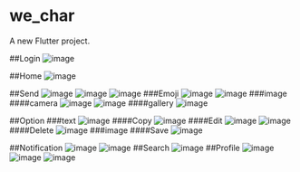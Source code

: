 # we_char

A new Flutter project.

##Login
![image](https://github.com/trungkien3008/chicken_food/assets/91471354/3c2770dd-cc20-4b4c-bc27-de731e56d291)

##Home
![image](https://github.com/trungkien3008/chicken_food/assets/91471354/1dce5c28-48e7-4fd6-9353-f9637b6e589c)

##Send
![image](https://github.com/trungkien3008/chicken_food/assets/91471354/f7d23d54-4629-4ad0-a7b2-fcad07cc2e44)
![image](https://github.com/trungkien3008/chicken_food/assets/91471354/5929fd28-43fc-439c-bfd2-063ca8a77949)
![image](https://github.com/trungkien3008/chicken_food/assets/91471354/35221e18-3545-45ae-8162-3d01c9408528)
###Emoji
![image](https://github.com/trungkien3008/chicken_food/assets/91471354/8861ecfb-0cc2-4af9-a0a7-a635ce42b8f0)
![image](https://github.com/trungkien3008/chicken_food/assets/91471354/73dbeb65-6932-4c20-ab58-354861517855)
###image
####camera
![image](https://github.com/trungkien3008/chicken_food/assets/91471354/53efec0b-069e-4d06-a637-d9ad9e0d6061)
![image](https://github.com/trungkien3008/chicken_food/assets/91471354/5c080d7a-8b1b-4de3-ab7e-72b247801086)
####gallery
![image](https://github.com/trungkien3008/chicken_food/assets/91471354/2ffed5e8-f047-4ab8-b31d-43a59c80b43c)

##Option
###text
![image](https://github.com/trungkien3008/chicken_food/assets/91471354/92720201-218e-428b-a810-650ec51b9716)
####Copy
![image](https://github.com/trungkien3008/chicken_food/assets/91471354/5598f09c-7bcc-4b6d-ab73-7eb449d3c5cf)
####Edit
![image](https://github.com/trungkien3008/chicken_food/assets/91471354/300c927c-cfac-45dc-8dfb-365a4d190ce4)
![image](https://github.com/trungkien3008/chicken_food/assets/91471354/a472a6ae-55d8-442f-8aa9-e712e1d2b2ed)
####Delete
![image](https://github.com/trungkien3008/chicken_food/assets/91471354/5e879906-ef35-4854-bbb3-b52530a2ac73)
###image
####Save
![image](https://github.com/trungkien3008/chicken_food/assets/91471354/89036c68-63e1-4920-be2e-416520d2ff31)

##Notification
![image](https://github.com/trungkien3008/chicken_food/assets/91471354/af36ae6d-0bcb-4c8f-9d95-6914c01ba33b)
![image](https://github.com/trungkien3008/chicken_food/assets/91471354/438d6b60-28ec-4890-98da-e360daf1fffe)
##Search
![image](https://github.com/trungkien3008/chicken_food/assets/91471354/7d18344d-f210-44b7-ad52-69bd9720549e)
##Profile
![image](https://github.com/trungkien3008/chicken_food/assets/91471354/e2266725-be30-4f34-9468-5c707a0535b9)
![image](https://github.com/trungkien3008/chicken_food/assets/91471354/9ad5d817-84e5-484f-a7ad-b95d8e7f2056)
![image](https://github.com/trungkien3008/chicken_food/assets/91471354/c654611c-e04e-4780-b836-758df690315f)


